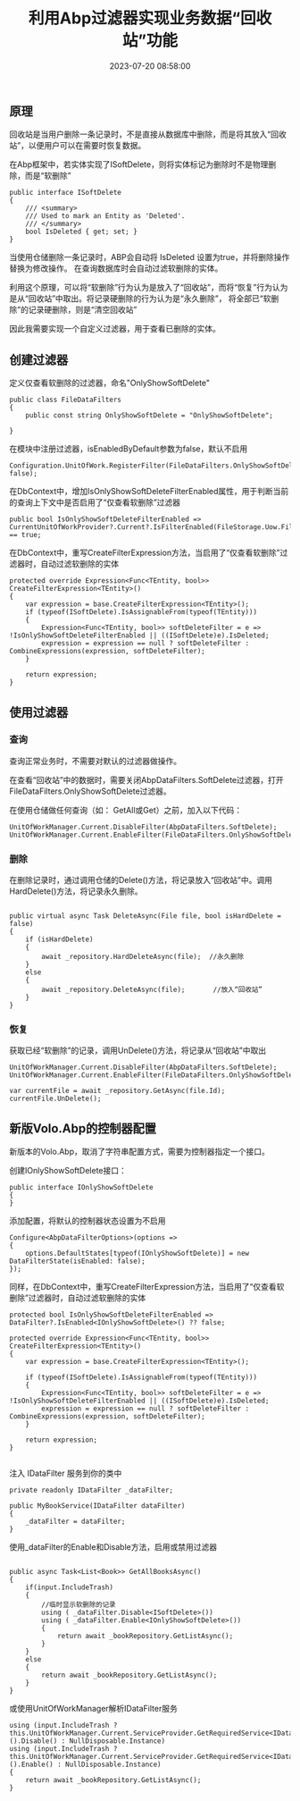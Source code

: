 ﻿---
thumbnail:
cover:
title: '利用Abp过滤器实现业务数据“回收站”功能'
excerpt:
description:
date: 2023-07-20 08:58:00
tags:
  - asp.net core
  - Abp

categories:
  - .NET
 
toc: true
recommend: 1
keywords: categories-java
uniqueId: 2023-07-20 08:58:00/利用Abp过滤器实现业务数据“回收站”功能.html
---
<!-- toc -->
## 原理


回收站是当用户删除一条记录时，不是直接从数据库中删除，而是将其放入“回收站”，以便用户可以在需要时恢复数据。

在Abp框架中，若实体实现了ISoftDelete，则将实体标记为删除时不是物理删除，而是“软删除”

```
public interface ISoftDelete
{
    /// <summary>
    /// Used to mark an Entity as 'Deleted'. 
    /// </summary>
    bool IsDeleted { get; set; }
}
```

当使用仓储删除一条记录时，ABP会自动将 IsDeleted 设置为true，并将删除操作替换为修改操作。 在查询数据库时会自动过滤软删除的实体。

利用这个原理，可以将“软删除”行为认为是放入了“回收站”，而将“恢复”行为认为是从“回收站”中取出。将记录硬删除的行为认为是“永久删除”， 将全部已“软删除”的记录硬删除，则是“清空回收站”


因此我需要实现一个自定义过滤器，用于查看已删除的实体。

## 创建过滤器

定义仅查看软删除的过滤器，命名"OnlyShowSoftDelete"

```
public class FileDataFilters
{
    public const string OnlyShowSoftDelete = "OnlyShowSoftDelete";

}
```

在模块中注册过滤器，isEnabledByDefault参数为false，默认不启用

```
Configuration.UnitOfWork.RegisterFilter(FileDataFilters.OnlyShowSoftDelete, false);
```

在DbContext中，增加IsOnlyShowSoftDeleteFilterEnabled属性，用于判断当前的查询上下文中是否启用了“仅查看软删除”过滤器

```
public bool IsOnlyShowSoftDeleteFilterEnabled => CurrentUnitOfWorkProvider?.Current?.IsFilterEnabled(FileStorage.Uow.FileDataFilters.OnlyShowSoftDelete) == true;

```

在DbContext中，重写CreateFilterExpression方法，当启用了“仅查看软删除”过滤器时，自动过滤软删除的实体

```
protected override Expression<Func<TEntity, bool>> CreateFilterExpression<TEntity>()
{
    var expression = base.CreateFilterExpression<TEntity>();
    if (typeof(ISoftDelete).IsAssignableFrom(typeof(TEntity)))
    {
        Expression<Func<TEntity, bool>> softDeleteFilter = e => !IsOnlyShowSoftDeleteFilterEnabled || ((ISoftDelete)e).IsDeleted;
        expression = expression == null ? softDeleteFilter : CombineExpressions(expression, softDeleteFilter);
    }

    return expression;
}

```
## 使用过滤器

### 查询

查询正常业务时，不需要对默认的过滤器做操作。

在查看“回收站”中的数据时，需要关闭AbpDataFilters.SoftDelete过滤器，打开FileDataFilters.OnlyShowSoftDelete过滤器。

在使用仓储做任何查询（如： GetAll或Get）之前，加入以下代码：

```
UnitOfWorkManager.Current.DisableFilter(AbpDataFilters.SoftDelete);
UnitOfWorkManager.Current.EnableFilter(FileDataFilters.OnlyShowSoftDelete);
```

### 删除

在删除记录时，通过调用仓储的Delete()方法，将记录放入“回收站”中。调用HardDelete()方法，将记录永久删除。

```

public virtual async Task DeleteAsync(File file, bool isHardDelete = false)
{
    if (isHardDelete)
    {
        await _repository.HardDeleteAsync(file);  //永久删除
    }
    else
    {
        await _repository.DeleteAsync(file);       //放入“回收站”
    }
}

```

### 恢复

获取已经“软删除”的记录，调用UnDelete()方法，将记录从“回收站”中取出

```
UnitOfWorkManager.Current.DisableFilter(AbpDataFilters.SoftDelete);
UnitOfWorkManager.Current.EnableFilter(FileDataFilters.OnlyShowSoftDelete);

var currentFile = await _repository.GetAsync(file.Id);
currentFile.UnDelete();

```


## 新版Volo.Abp的控制器配置

新版本的Volo.Abp，取消了字符串配置方式，需要为控制器指定一个接口。

创建IOnlyShowSoftDelete接口：

```
public interface IOnlyShowSoftDelete
{
}
```

添加配置，将默认的控制器状态设置为不启用

```
Configure<AbpDataFilterOptions>(options =>
{
    options.DefaultStates[typeof(IOnlyShowSoftDelete)] = new DataFilterState(isEnabled: false);
});
```

同样，在DbContext中，重写CreateFilterExpression方法，当启用了“仅查看软删除”过滤器时，自动过滤软删除的实体


```
protected bool IsOnlyShowSoftDeleteFilterEnabled => DataFilter?.IsEnabled<IOnlyShowSoftDelete>() ?? false;

protected override Expression<Func<TEntity, bool>> CreateFilterExpression<TEntity>()
{
    var expression = base.CreateFilterExpression<TEntity>();

    if (typeof(ISoftDelete).IsAssignableFrom(typeof(TEntity)))
    {
        Expression<Func<TEntity, bool>> softDeleteFilter = e => !IsOnlyShowSoftDeleteFilterEnabled || ((ISoftDelete)e).IsDeleted;
        expression = expression == null ? softDeleteFilter : CombineExpressions(expression, softDeleteFilter);
    }

    return expression;
}


```



注入 IDataFilter 服务到你的类中

```
private readonly IDataFilter _dataFilter;

public MyBookService(IDataFilter dataFilter)
{
    _dataFilter = dataFilter;
}

```

使用_dataFilter的Enable和Disable方法，启用或禁用过滤器

```

public async Task<List<Book>> GetAllBooksAsync()
{
    if(input.IncludeTrash)
    {
        //临时显示软删除的记录
        using ( _dataFilter.Disable<ISoftDelete>())
        using ( _dataFilter.Enable<IOnlyShowSoftDelete>())
        {
            return await _bookRepository.GetListAsync();
        }
    }
    else
    {
        return await _bookRepository.GetListAsync();
    }
}
```

或使用UnitOfWorkManager解析IDataFilter服务

```
using (input.IncludeTrash ? this.UnitOfWorkManager.Current.ServiceProvider.GetRequiredService<IDataFilter<ISoftDelete>>().Disable() : NullDisposable.Instance)
using (input.IncludeTrash ? this.UnitOfWorkManager.Current.ServiceProvider.GetRequiredService<IDataFilter<IOnlyShowSoftDelete>>().Enable() : NullDisposable.Instance)
{
    return await _bookRepository.GetListAsync();
}
```
